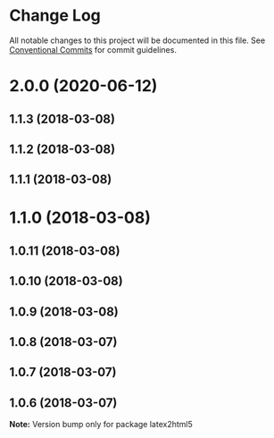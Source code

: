 # Change Log

All notable changes to this project will be documented in this file.
See [Conventional Commits](https://conventionalcommits.org) for commit guidelines.

# 2.0.0 (2020-06-12)



## 1.1.3 (2018-03-08)



## 1.1.2 (2018-03-08)



## 1.1.1 (2018-03-08)



# 1.1.0 (2018-03-08)



## 1.0.11 (2018-03-08)



## 1.0.10 (2018-03-08)



## 1.0.9 (2018-03-08)



## 1.0.8 (2018-03-07)



## 1.0.7 (2018-03-07)



## 1.0.6 (2018-03-07)

**Note:** Version bump only for package latex2html5
